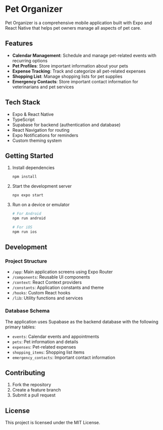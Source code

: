 # Pet Organizer

Pet Organizer is a comprehensive mobile application built with Expo and React Native that helps pet owners manage all aspects of pet care.

## Features

- **Calendar Management**: Schedule and manage pet-related events with recurring options
- **Pet Profiles**: Store important information about your pets
- **Expense Tracking**: Track and categorize all pet-related expenses
- **Shopping List**: Manage shopping lists for pet supplies
- **Emergency Contacts**: Store important contact information for veterinarians and pet services

## Tech Stack

- Expo & React Native
- TypeScript
- Supabase for backend (authentication and database)
- React Navigation for routing
- Expo Notifications for reminders
- Custom theming system

## Getting Started

1. Install dependencies

   ```bash
   npm install
   ```

2. Start the development server

   ```bash
   npx expo start
   ```

3. Run on a device or emulator

   ```bash
   # For Android
   npm run android

   # For iOS
   npm run ios
   ```

## Development

### Project Structure

- `/app`: Main application screens using Expo Router
- `/components`: Reusable UI components
- `/context`: React Context providers
- `/constants`: Application constants and theme
- `/hooks`: Custom React hooks
- `/lib`: Utility functions and services

### Database Schema

The application uses Supabase as the backend database with the following primary tables:

- `events`: Calendar events and appointments
- `pets`: Pet information and details
- `expenses`: Pet-related expenses
- `shopping_items`: Shopping list items
- `emergency_contacts`: Important contact information

## Contributing

1. Fork the repository
2. Create a feature branch
3. Submit a pull request

## License

This project is licensed under the MIT License.
